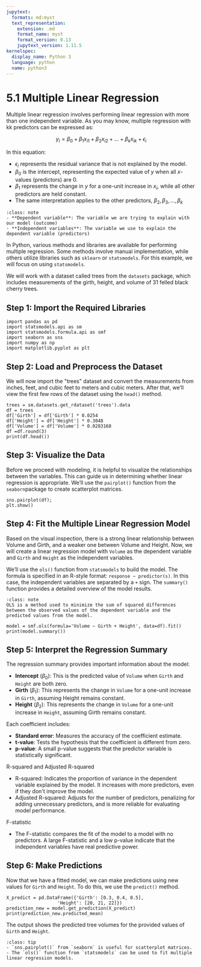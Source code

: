 ```yaml
---
jupytext:
  formats: md:myst
  text_representation:
    extension: .md
    format_name: myst
    format_version: 0.13
    jupytext_version: 1.11.5
kernelspec:
  display_name: Python 3
  language: python
  name: python3
---
```


# 5.1 Multiple Linear Regression

Multiple linear regression involves performing linear regression with more than one independent variable. As you may know, multiple regression with kk predictors can be expressed as:

$$y_i = \beta_0 + \beta_1 x_{i1} + \beta_2 x_{i2} + \dots + \beta_k x_{ik} + \epsilon_i$$

In this equation:

- $\epsilon_i$ represents the residual variance that is not explained by the model.
- $\beta_0$​ is the intercept, representing the expected value of $y$ when all $x$-values (predictors) are 0.
- $\beta_1$​ represents the change in $y$ for a one-unit increase in $x_i$​, while all other predictors are held constant.
- The same interpretation applies to the other predictors, $\beta_2, \beta_3, ..., \beta_k$


```{admonition} Independent and dependent variables
:class: note
- **Dependent variable**: The variable we are trying to explain with our model (outcome)
- **Independent variables**: The variable we use to explain the dependent variable (predictors)
```

In Python, various methods and libraries are available for performing multiple regression. Some methods involve manual implementation, while others utilize libraries such as `sklearn` or `statsmodels`. For this example, we will focus on using `statsmodels`.

We will work with a dataset called trees from the `datasets` package, which includes measurements of the girth, height, and volume of 31 felled black cherry trees.


## Step 1: Import the Required Libraries

```{code-cell}
import pandas as pd
import statsmodels.api as sm
import statsmodels.formula.api as smf
import seaborn as sns
import numpy as np
import matplotlib.pyplot as plt
```

## Step 2: Load and Preprocess the Dataset

We will now import the "trees" dataset and convert the measurements from inches, feet, and cubic feet to meters and cubic meters. After that, we’ll view the first few rows of the dataset using the `head()` method.

```{code-cell}
trees = sm.datasets.get_rdataset('trees').data
df = trees
df['Girth'] = df['Girth'] * 0.0254
df['Height'] = df['Height'] * 0.3048
df['Volume'] = df['Volume'] * 0.0283168
df =df.round(3)
print(df.head())
```

## Step 3: Visualize the Data

Before we proceed with modeling, it is helpful to visualize the relationships between the variables. This can guide us in determining whether linear regression is appropriate. We’ll use the `pairplot()` function from the `seaborn`package to create scatterplot matrices.

```{code-cell}
sns.pairplot(df);
plt.show()
```

## Step 4: Fit the Multiple Linear Regression Model

Based on the visual inspection, there is a strong linear relationship between Volume and Girth, and a weaker one between Volume and Height. Now, we will create a linear regression model with `Volume` as the dependent variable and `Girth` and `Height` as the independent variables.

We’ll use the `ols()` function from `statsmodels` to build the model. The formula is specified in an R-style format: `response ~ predictor(s)`. In this case, the independent variables are separated by a `+` sign. The `summary()` function provides a detailed overview of the model results.


```{admonition} Ordinary Least Squares (OLS)
:class: note
OLS is a method used to minimize the sum of squared differences between the observed values of the dependent variable and the predicted values from the model.
```

```{code-cell}
model = smf.ols(formula='Volume ~ Girth + Height', data=df).fit()
print(model.summary())
```

## Step 5: Interpret the Regression Summary

The regression summary provides important information about the model:

- **Intercept** ($\beta_0$​): This is the predicted value of `Volume` when `Girth` and `Height` are both zero.
- **Girth** ($\beta_1$​): This represents the change in `Volume` for a one-unit increase in `Girth`, assuming Height remains constant.
- **Height** ($\beta_2$): This represents the change in `Volume` for a one-unit increase in `Height`, assuming Girth remains constant.

Each coefficient includes:

- **Standard error**: Measures the accuracy of the coefficient estimate.
- **t-value**: Tests the hypothesis that the coefficient is different from zero.
- **p-value**: A small p-value suggests that the predictor variable is statistically significant.

R-squared and Adjusted R-squared

- R-squared: Indicates the proportion of variance in the dependent variable explained by the model. It increases with more predictors, even if they don't improve the model.
- Adjusted R-squared: Adjusts for the number of predictors, penalizing for adding unnecessary predictors, and is more reliable for evaluating model performance.

F-statistic

- The F-statistic compares the fit of the model to a model with no predictors. A large F-statistic and a low p-value indicate that the independent variables have real predictive power.

## Step 6: Make Predictions

Now that we have a fitted model, we can make predictions using new values for `Girth` and `Height`. To do this, we use the `predict()` method.

```{code-cell}
X_predict = pd.DataFrame({'Girth': [0.3, 0.4, 0.5],
                   'Height': [20, 21, 22]})
prediction_new = model.get_prediction(X_predict)
print(prediction_new.predicted_mean)
```

The output shows the predicted tree volumes for the provided values of `Girth` and `Height`.

```{admonition} Summary
:class: tip
- `sns.pairplot()` from `seaborn` is useful for scatterplot matrices.
- The `ols()` function from `statsmodels` can be used to fit multiple linear regression models.
```